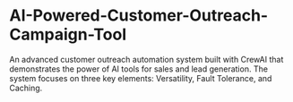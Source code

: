 # AI-Powered-Customer-Outreach-Campaign-Tool
An advanced customer outreach automation system built with CrewAI that demonstrates the power of AI tools for sales and lead generation. The system focuses on three key elements: Versatility, Fault Tolerance, and Caching.

